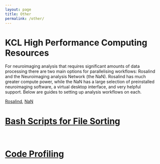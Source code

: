 ```yaml
---
layout: page
title: Other
permalink: /other/
---
```


<h1>KCL High Performance Computing Resources</h1>

For neuroimaging analysis that requires significant amounts of data processing there are two main options for parallelising workflows: Rosalind and the Neuroimaging analysis Network (the NaN). Rosalind has much greater compute power, while the NaN has a large selection of preinstalled neuroimaging software, a virtual desktop interface, and very helpful support. Below are guides to setting up analysis workflows on each.


<a href="/other/rosalind.html">Rosalind</a>,  <a href="/other/nan.html" >NaN</a>


<h1><a href="/other/bash_scripts.html">Bash Scripts for File Sorting</a></h1>
<br>

<h1><a href="/other/code_profiling.html">Code Profiling</a>    </h1>

